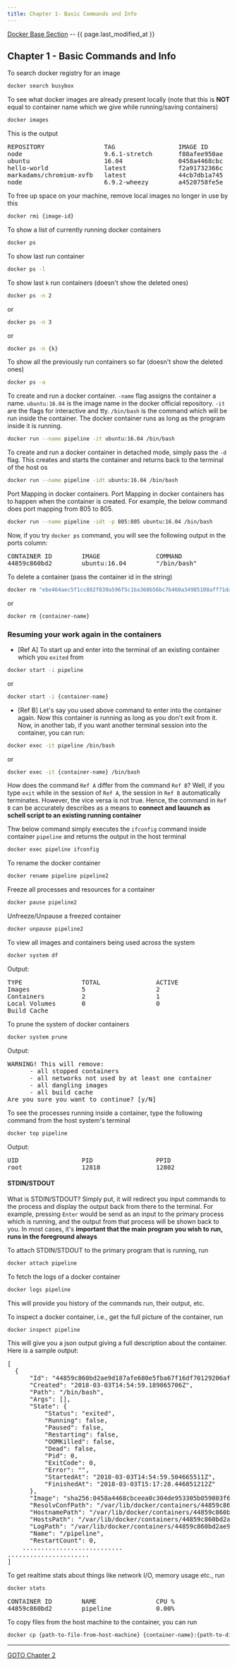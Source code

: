 ```yaml
---
title: Chapter 1- Basic Commands and Info
---
```


[Docker Base Section](/software-notes/dev-tech/docker) -- {{ page.last_modified_at }}

## Chapter 1 - Basic Commands and Info

To search docker registry for an image  

~~~bash
docker search busybox
~~~

To see what docker images are already present locally (note that this is <b>NOT</b> equal to container name which we give while running/saving containers)  

~~~bash
docker images
~~~

This is the output
<pre>
REPOSITORY                TAG                 IMAGE ID            CREATED             SIZE
node                      9.6.1-stretch       f88afee950ae        7 days ago          891MB
ubuntu                    16.04               0458a4468cbc        5 weeks ago         112MB
hello-world               latest              f2a91732366c        3 months ago        1.85kB
markadams/chromium-xvfb   latest              44cb7db1a745        6 months ago        543MB
node                      6.9.2-wheezy        a4520758fe5e        14 months ago       507MB
</pre>

To free up space on your machine, remove local images no longer in use by this
  
~~~bash
docker rmi {image-id}
~~~

To show a list of currently running docker containers

~~~bash
docker ps
~~~

To show last run container

~~~bash
docker ps -l
~~~

To show last `k` run containers (doesn't show the deleted ones)

~~~bash
docker ps -n 2
~~~
or

~~~bash
docker ps -n 3
~~~
or

~~~bash
docker ps -n {k}
~~~


To show all the previously run containers so far (doesn't show the deleted ones)

~~~bash
docker ps -a
~~~

To create and run a docker container. ``-name`` flag assigns the container a name. ``ubuntu:16.04`` is the image name in the docker official repository. ``-it`` are the flags for interactive and tty. ``/bin/bash`` is the command which will be run inside the container. The docker container runs as long as the program inside it is running.

~~~bash
docker run --name pipeline -it ubuntu:16.04 /bin/bash
~~~

To create and run a docker container in detached mode, simply pass the `-d` flag. This creates and starts the container and returns back to the terminal of the host os

~~~bash
docker run --name pipeline -idt ubuntu:16.04 /bin/bash
~~~

Port Mapping in docker containers. Port Mapping in docker containers has to happen when the container is created. For example, the below command does port mapping from 805 to 805.

~~~bash
docker run --name pipeline -idt -p 805:805 ubuntu:16.04 /bin/bash
~~~

Now, if you try `docker ps` command, you will see the following output in the ports column:

<pre>
CONTAINER ID        IMAGE               COMMAND             CREATED             STATUS              PORTS                  NAMES
44859c860bd2        ubuntu:16.04        "/bin/bash"         4 seconds ago       Up 3 seconds        0.0.0.0:805->805/tcp   pipeline
</pre>

To delete a container (pass the container id in the string)

~~~bash
docker rm "ebe464aec5f1cc882f839a596f5c1ba360b56bc7b460a34985108aff71da5550"
~~~ 
or 

~~~bash
docker rm {container-name}
~~~

### Resuming your work again in the containers

- [Ref A] To start up and enter into the terminal of an existing container which you `exited` from

~~~bash
docker start -i pipeline
~~~
or 

~~~bash
docker start -i {container-name}
~~~

- [Ref B] Let's say you used above command to enter into the container again. Now this container is running as long as you don't exit from it. Now, in another tab, if you want another terminal session into the container, you can run:

~~~bash
docker exec -it pipeline /bin/bash
~~~ 
or 

~~~bash
docker exec -it {container-name} /bin/bash
~~~

How does the command `Ref A` differ from the command `Ref B`? Well, if you type `exit` while in the session of `Ref A`, the session in `Ref B` automatically terminates. However, the vice versa is not true. Hence, the command in `Ref B` can be accurately describes as a means to **connect and lauunch as schell script to an existing running container**

Thw below command simply executes the `ifconfig` command inside container `pipeline` and returns the output in the host terminal

~~~bash
docker exec pipeline ifconfig
~~~

To rename the docker container

~~~bash
docker rename pipeline pipeline2
~~~

Freeze all processes and resources for a container

~~~bash
docker pause pipeline2
~~~

Unfreeze/Unpause a freezed container

~~~bash
docker unpause pipeline2
~~~

To view all images and containers being used across the system

~~~bash
docker system df
~~~
Output:
<pre>
TYPE                TOTAL               ACTIVE              SIZE                RECLAIMABLE
Images              5                   2                   2.054GB             1.942GB (94%)
Containers          2                   1                   56.29MB             0B (0%)
Local Volumes       0                   0                   0B                  0B
Build Cache                                                 0B                  0B
</pre>

To prune the system of docker containers

~~~bash
docker system prune
~~~

Output:
<pre>
WARNING! This will remove:
      - all stopped containers
      - all networks not used by at least one container
      - all dangling images
      - all build cache
Are you sure you want to continue? [y/N]
</pre>

To see the processes running inside a container, type the following command from the host system's terminal

~~~bash
docker top pipeline
~~~
Output:
<pre>
UID                 PID                 PPID                C                   STIME               TTY                 TIME                CMD
root                12818               12802               0                   20:24               pts/0               00:00:00            /bin/bash
</pre>

#### STDIN/STDOUT
What is STDIN/STDOUT?
Simply put, it will redirect you input commands to the process and display the output back from there to the terminal. For example, pressing `Enter` would be send as an input to the primary process which is running, and the output from that process will be shown back to you. In most cases, it's **important that the main program you wish to run, runs in the foreground always**

To attach STDIN/STDOUT to the primary program that is running, run

~~~bash
docker attach pipeline
~~~

To fetch the logs of a docker container

~~~bash
docker logs pipeline
~~~
This will provide you history of the commands run, their output, etc.

To inspect a docker container, i.e., get the full picture of the container, run

~~~bash
docker inspect pipeline
~~~
This will give you a json output giving a full description about the container. Here is a sample output:
<pre>
[
  {
      "Id": "44859c860bd2ae9d187afe680e5fba67f16df70129206af962348133324caf76",
      "Created": "2018-03-03T14:54:59.189865706Z",
      "Path": "/bin/bash",
      "Args": [],
      "State": {
          "Status": "exited",
          "Running": false,
          "Paused": false,
          "Restarting": false,
          "OOMKilled": false,
          "Dead": false,
          "Pid": 0,
          "ExitCode": 0,
          "Error": "",
          "StartedAt": "2018-03-03T14:54:59.504665511Z",
          "FinishedAt": "2018-03-03T15:17:28.446851212Z"
      },
      "Image": "sha256:0458a4468cbceea0c304de953305b059803f67693bad463dcbe7cce2c91ba670",
      "ResolvConfPath": "/var/lib/docker/containers/44859c860bd2ae9d187afe680e5fba67f16df70129206af962348133324caf76/resolv.conf",
      "HostnamePath": "/var/lib/docker/containers/44859c860bd2ae9d187afe680e5fba67f16df70129206af962348133324caf76/hostname",
      "HostsPath": "/var/lib/docker/containers/44859c860bd2ae9d187afe680e5fba67f16df70129206af962348133324caf76/hosts",
      "LogPath": "/var/lib/docker/containers/44859c860bd2ae9d187afe680e5fba67f16df70129206af962348133324caf76/44859c860bd2ae9d187afe680e5fba67f16df70129206af962348133324caf76-json.log",
      "Name": "/pipeline",
      "RestartCount": 0,
    ...........................
......................
]
</pre>

To get realtime stats about things like network I/O, memory usage etc., run

~~~bash
docker stats
~~~

<pre>
CONTAINER ID        NAME                CPU %               MEM USAGE / LIMIT   MEM %               NET I/O             BLOCK I/O           PIDS
44859c860bd2        pipeline            0.00%               468KiB / 15.55GiB   0.00%               6.53kB / 0B         0B / 0B             1
</pre>

To copy files from the host machine to the container, you can run

~~~bash
docker cp {path-to-file-from-host-machine} {container-name}:{path-to-dir-to-copy-to}
~~~

---

[GOTO Chapter 2](/software-notes/dev-tech/docker/chapter-2)